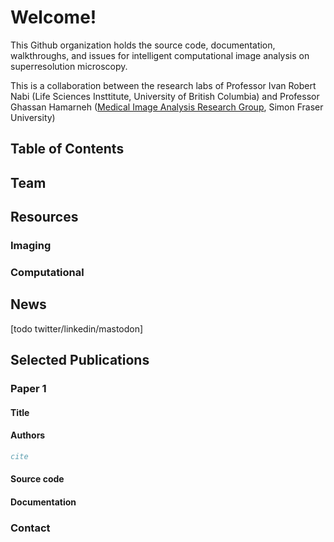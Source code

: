 # Welcome!

This Github organization holds the source code, documentation, walkthroughs, and issues for intelligent computational image analysis on superresolution microscopy.

This is a collaboration between the research labs of Professor Ivan Robert Nabi (Life Sciences Insttitute, University of British Columbia) and Professor Ghassan Hamarneh ([Medical Image Analysis Research Group](https://www.medicalimageanalysis.com/home), Simon Fraser University) 

## Table of Contents

## Team

## Resources
### Imaging
### Computational

## News
[todo twitter/linkedin/mastodon]

## Selected Publications

### Paper 1
#### Title
#### Authors
```bibtex
cite
```
#### Source code
#### Documentation

### Contact

